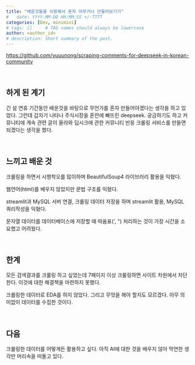 ```yaml
---
title: "배운것들을 이용해서 혼자 아무거나 만들어보기기"
#   date: YYYY-MM-DD HH:MM:SS +/-TTTT
categories: [Dev, minimini]
# tags: []     # TAG names should always be lowercase
author: <author_id>
# description: Short summary of the post.
---
```


https://github.com/yuuunong/scraping-comments-for-deepseek-in-korean-community

<br>

## 하게 된 계기

긴 설 연휴 기간동안 배운것을 바탕으로 무언가를 혼자 만들어야겠다는 생각을 하고 있었다. 그런데 갑자기 나타나 주식시장을 혼란에 빠뜨린 deepseek. 궁금하기도 하고 커뮤니티에 계속 관련 글이 올라와 딥시크에 관한 커뮤니티 반응 크롤링 서비스를 만들면 되겠다는 생각을 했다.

<br>

## 느끼고 배운 것

크롤링을 하면서 시행착오를 많이하며 BeautifulSoup4 라이브러리 활용을 익혔다.

웹언어(html)를 배우지 않았지만 문법 구조를 익혔다.

streamlit과 MySQL 서버 연결, 크롤링 데이터 저장을 하며 streamlit 활용, MySQL 쿼리작성을 익혔다.

문자열 데이터를 데이터베이스에 저장할 때 따옴표(', ") 처리하는 것이 가장 시간을 소요했고 어려웠다. 

<br>

## 한계

모든 검색결과를 크롤링 하고 싶었는데 7페이지 이상 크롤링하면 사이트 차원에서 차단한다. 이것에 대한 해결책을 마련하지 못했다.

크롤링한 데이터로 EDA를 하지 않았다. 그리고 무엇을 해야 할지도 모르겠다. 아무 의미없이 데이터를 수집한 것이다.

<br>

## 다음

크롤링한 데이터를 어떻게든 활용하고 싶다. 아직 AI에 대한 것을 배우지 않아 막연한 생각만 머리속을 떠돌고 있다. 

